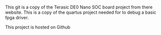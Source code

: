 This git is a copy of the Terasic DE0 Nano SOC board project from there website.  This is a copy of the quartus project needed for to debug a basic fpga driver.

This project is hosted on Github